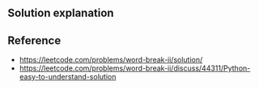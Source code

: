 ## Solution explanation

## Reference

- https://leetcode.com/problems/word-break-ii/solution/
- https://leetcode.com/problems/word-break-ii/discuss/44311/Python-easy-to-understand-solution